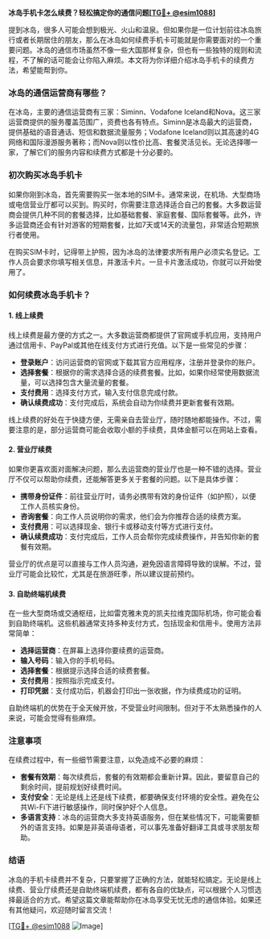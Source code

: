 **冰岛手机卡怎么续费？轻松搞定你的通信问题[[TG💪+ @esim1088](https://t.me/s/esim1088)]**

提到冰岛，很多人可能会想到极光、火山和温泉。但如果你是一位计划前往冰岛旅行或者长期居住的朋友，那么在冰岛如何续费手机卡可能就是你需要面对的一个重要问题。冰岛的通信市场虽然不像一些大国那样复杂，但也有一些独特的规则和流程，不了解的话可能会让你陷入麻烦。本文将为你详细介绍冰岛手机卡的续费方法，希望能帮到你。

### 冰岛的通信运营商有哪些？

在冰岛，主要的通信运营商有三家：Siminn、Vodafone Iceland和Nova。这三家运营商提供的服务覆盖范围广，资费也各有特点。Siminn是冰岛最大的运营商，提供基础的语音通话、短信和数据流量服务；Vodafone Iceland则以其高速的4G网络和国际漫游服务著称；而Nova则以性价比高、套餐灵活见长。无论选择哪一家，了解它们的服务内容和续费方式都是十分必要的。

### 初次购买冰岛手机卡

如果你刚到冰岛，首先需要购买一张本地的SIM卡。通常来说，在机场、大型商场或电信营业厅都可以买到。购买时，你需要注意选择适合自己的套餐。大多数运营商会提供几种不同的套餐选择，比如基础套餐、家庭套餐、国际套餐等。此外，许多运营商还会有针对游客的短期套餐，比如7天或14天的流量包，非常适合短期旅行者使用。

在购买SIM卡时，记得带上护照，因为冰岛的法律要求所有用户必须实名登记。工作人员会要求你填写相关信息，并激活卡片。一旦卡片激活成功，你就可以开始使用了。

### 如何续费冰岛手机卡？

#### 1. 线上续费

线上续费是最方便的方式之一。大多数运营商都提供了官网或手机应用，支持用户通过信用卡、PayPal或其他在线支付方式进行充值。以下是一些常见的步骤：

- **登录账户**：访问运营商的官网或下载其官方应用程序，注册并登录你的账户。
- **选择套餐**：根据你的需求选择合适的续费套餐。比如，如果你经常使用数据流量，可以选择包含大量流量的套餐。
- **支付费用**：选择支付方式，输入支付信息完成付款。
- **确认续费成功**：支付完成后，系统会自动为你续费并更新套餐有效期。

线上续费的好处在于快捷方便，无需亲自去营业厅，随时随地都能操作。不过，需要注意的是，部分运营商可能会收取小额的手续费，具体金额可以在网站上查看。

#### 2. 营业厅续费

如果你更喜欢面对面解决问题，那么去运营商的营业厅也是一种不错的选择。营业厅不仅可以帮助你续费，还能解答更多关于套餐的问题。以下是具体步骤：

- **携带身份证件**：前往营业厅时，请务必携带有效的身份证件（如护照），以便工作人员核实身份。
- **咨询套餐**：向工作人员说明你的需求，他们会为你推荐合适的续费方案。
- **支付费用**：可以选择现金、银行卡或移动支付等方式进行支付。
- **确认续费成功**：支付完成后，工作人员会帮你完成续费操作，并告知你新的套餐有效期。

营业厅的优点是可以直接与工作人员沟通，避免因语言障碍导致的误解。不过，营业厅可能会比较忙，尤其是在旅游旺季，所以建议提前预约。

#### 3. 自助终端机续费

在一些大型商场或交通枢纽，比如雷克雅未克的凯夫拉维克国际机场，你可能会看到自助终端机。这些机器通常支持多种支付方式，包括现金和信用卡。使用方法非常简单：

- **选择运营商**：在屏幕上选择你要续费的运营商。
- **输入号码**：输入你的手机号码。
- **选择套餐**：根据提示选择合适的续费套餐。
- **支付费用**：按照指示完成支付。
- **打印凭据**：支付成功后，机器会打印出一张收据，作为续费成功的证明。

自助终端机的优势在于全天候开放，不受营业时间限制。但对于不太熟悉操作的人来说，可能会觉得有些麻烦。

### 注意事项

在续费过程中，有一些细节需要注意，以免造成不必要的麻烦：

- **套餐有效期**：每次续费后，套餐的有效期都会重新计算。因此，要留意自己的剩余时间，提前规划好续费时间。
- **支付安全**：无论是线上还是线下续费，都要确保支付环境的安全性。避免在公共Wi-Fi下进行敏感操作，同时保护好个人信息。
- **多语言支持**：冰岛的运营商大多支持英语服务，但在某些情况下，可能需要额外的语言支持。如果是非英语母语者，可以事先准备好翻译工具或寻求朋友帮助。

### 结语

冰岛的手机卡续费并不复杂，只要掌握了正确的方法，就能轻松搞定。无论是线上续费、营业厅续费还是自助终端机续费，都有各自的优缺点，可以根据个人习惯选择最适合的方式。希望这篇文章能帮助你在冰岛享受无忧无虑的通信体验。如果还有其他疑问，欢迎随时留言交流！

[[TG💪+ @esim1088](https://t.me/s/esim1088) ![Image](https://i.postimg.cc/4NQfJmqS/Snipaste-2025-05-13-00-14-12.png)]